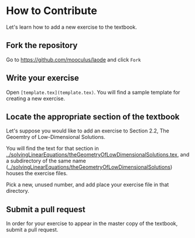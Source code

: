 # How to Contribute

Let's learn how to add a new exercise to the textbook.

## Fork the repository

Go to https://github.com/mooculus/laode and click `Fork`

## Write your exercise

Open `[template.tex](template.tex)`.  You will find a sample
template for creating a new exercise.

## Locate the appropriate section of the textbook

Let's suppose you would like to add an exercise to Section 2.2, The
Geoemtry of Low-Dimensional Solutions.

You will find the text for that section in [../solvingLinearEquations/theGeometryOfLowDimensionalSolutions.tex](../solvingLinearEquations/theGeometryOfLowDimensionalSolutions.tex), and a subdirectory of the same name ([../solvingLinearEquations/theGeometryOfLowDimensionalSolutions](../solvingLinearEquations/theGeometryOfLowDimensionalSolutions)) houses the exercise files.

Pick a new, unused number, and add place your exercise file in that directory.

## Submit a pull request

In order for your exercise to appear in the master copy of the
textbook, submit a pull request.
